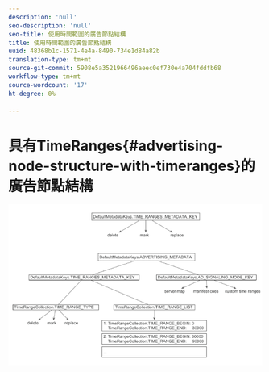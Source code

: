 ```yaml
---
description: 'null'
seo-description: 'null'
seo-title: 使用時間範圍的廣告節點結構
title: 使用時間範圍的廣告節點結構
uuid: 48368b1c-1571-4e4a-8490-734e1d84a82b
translation-type: tm+mt
source-git-commit: 5908e5a3521966496aeec0ef730e4a704fddfb68
workflow-type: tm+mt
source-wordcount: '17'
ht-degree: 0%

---
```



# 具有TimeRanges{#advertising-node-structure-with-timeranges}的廣告節點結構

<!--<a id="fig_CD71214FBF8945729FC34CD2F0047EF8"></a>-->

![](assets/psdk_ad-node-structure_web.png)

